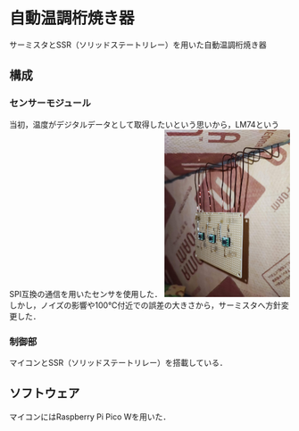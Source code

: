 # 自動温調桁焼き器
サーミスタとSSR（ソリッドステートリレー）を用いた自動温調桁焼き器

## 構成
### センサーモジュール
当初，温度がデジタルデータとして取得したいという思いから，LM74というSPI互換の通信を用いたセンサを使用した．
<img src="Images/LM74を用いたセンサーモジュールの試作.jpg" height="300px">
しかし，ノイズの影響や100℃付近での誤差の大きさから，サーミスタへ方針変更した．

### 制御部
マイコンとSSR（ソリッドステートリレー）を搭載している．

## ソフトウェア
マイコンにはRaspberry Pi Pico Wを用いた．

